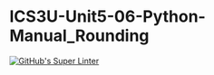 # ICS3U-Unit5-06-Python-Manual_Rounding

[![GitHub's Super Linter](https://github.com/Rodas-Nega1/ICS3U-Unit5-06-Python-Manual_Rounding/workflows/GitHub's%20Super%20Linter/badge.svg)](https://github.com/Rodas-Nega1/ICS3U-Unit5-06-Python-Manual_Rounding/actions)
